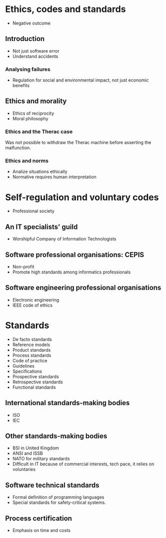 # Ethics, codes and standards
- Negative outcome

## Introduction
- Not just software error
- Understand accidents

### Analysing failures
- Regulation for social and environmental impact, not just economic benefits

## Ethics and morality
- Ethics of reciprocity
- Moral philosophy

### Ethics and the Therac case
Was not possible to withdraw the Therac machine before asserting the malfunction.

### Ethics and norms
- Analize situations ethically
- Normative requires human interpretation

# Self-regulation and voluntary codes
- Professional society

## An IT specialists' guild
- Worshipful Company of Information Technologists

## Software professional organisations: CEPIS
- Non-profit
- Promote high standards among informatics professionals

## Software engineering professional organisations
- Electronic engineering
- IEEE code of ethics

# Standards
- De facto standards
- Reference models
- Product standards
- Process standards
- Code of practice
- Guidelines
- Specifications
- Prospective standards
- Retrospective standards
- Functional standards

## International standards-making bodies
- ISO
- IEC

## Other standards-making bodies
- BSI in United Kingdom
- ANSI and ISSB
- NATO for military standards
- Difficult in IT because of commercial interests, tech pace, it relies on voluntaries

## Software technical standards
- Formal definition of programming languages
- Special standards for safety-critical systems.

## Process certification
- Emphasis on time and costs
